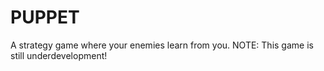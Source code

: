 <h1>PUPPET</h1>

A strategy game where your enemies learn from you.
NOTE: This game is still underdevelopment!